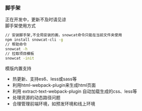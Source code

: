 
### 脚手架

正在开发中，更新不及时请见谅   
脚手架使用方式
```bash
// 安装脚手架,不全局安装的画，snowcat命令只能在当前文件夹使用
npm install snowcat-cli -g
// 帮助命令
snowcat -h
// 拉取项目模板
snowcat -init

```


模版内置支持

- 热更新、支持es6、less或sass等
- 利用html-webpack-plugin来生成html页面
- 利用 extract-text-webpack-plugin 自动加载生成的css、less等
- 处理资源的动态路径问题
- 合理管理前端环境，如预发环境和线上环境

